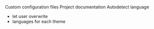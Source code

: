 Custom configuration files
Project documentation
Autodetect language
- let user overwrite
- languages for each theme
